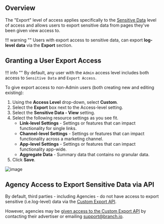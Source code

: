 ## Overview

The <notranslate>"Export"</notranslate> level of access applies specifically to the [Sensitive Data](/dashboard/sensitive-data-access/) level of access and allows users to export sensitive data from pages they've been given view access to.

!!! warning ""
	Users with export access to sensitive data, can export **log-level data** via the <notranslate>**Export**</notranslate> section.

## Granting a User Export Access

!!! info ""
 By default, any user with the `Admin` access level includes both access to `Sensitive Data` and `Export Access`.

 To give export access to non-Admin users (both creating new and editing existing):

 1. Using the <notranslate>**Access Level**</notranslate> drop-down, select <notranslate>**Custom**</notranslate>.
 2. Select the <notranslate>**Export**</notranslate> box next to the Access-level setting.
 3. Select the <notranslate>**Sensitive Data - View**</notranslate> setting.
 4. Select the following resource settings as you see fit.
	 - <notranslate>**Link-level Settings**</notranslate> - Settings or features that can impact functionality for single links.
	 - <notranslate>**Channel-level Settings**</notranslate> - Settings or features that can impact functionality across a marketing channel.
	 - <notranslate>**App-level Settings**</notranslate> - Settings or features that can impact functionality app-wide.
	 - <notranslate>**Aggregate Data**</notranslate> - Summary data that contains no granular data.
5. Click <notranslate>**Save**</notranslate>.

![image](/_assets/img/pages/dashboard/access-levels/export-access.png)

## Agency Access to Export Sensitive Data via API

By default, third parties - including Agencies - do not have access to export sensitive (i.e.log-level) data via the [Custom Export API](/exports/custom-export-api/).

However, agencies may be [given access to the Custom Export API](/exports/custom-export-api/#providing-agencies-api-access) by contacting their advertiser or emailing [support@branch.io](mailto:support@branch.io).
